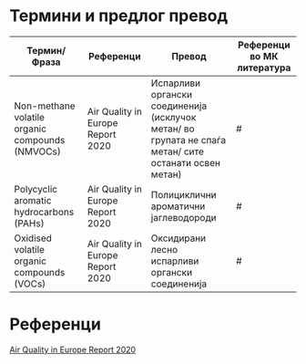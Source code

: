 # Термини и предлог превод

Термин/Фраза | Референци | Превод | Референци во МК литература |
------------------------------------------------| ------------------- | ---------------------------------------------- | ---------------|
Non-methane volatile organic compounds (NMVOCs) | Air Quality in Europe Report 2020 | Испарливи органски соединенија (исклучок метан/ во групата не спаѓа метан/ сите останати освен метан)   | # |
Polycyclic aromatic hydrocarbons (PAHs)  | Air Quality in Europe Report 2020  | Полициклични ароматични јаглеводороди    | # |
Оxidised volatile organic compounds (VOCs) | Air Quality in Europe Report 2020 | Оксидирани лесно испарливи органски соединенија | # |



# Референци

[Air Quality in Europe Report 2020](https://www.eea.europa.eu//publications/air-quality-in-europe-2020-report)
